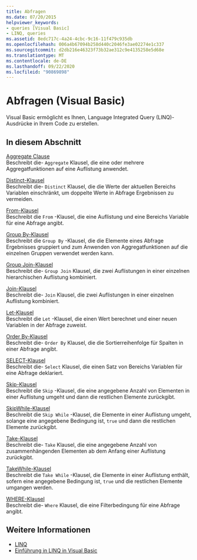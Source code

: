 ```yaml
---
title: Abfragen
ms.date: 07/20/2015
helpviewer_keywords:
- queries [Visual Basic]
- LINQ, queries
ms.assetid: 8edc717c-4a24-4cbc-9c16-11f479c935db
ms.openlocfilehash: 006a4b67094b258d440c2046fe3ae02274e1c337
ms.sourcegitcommit: d2db216e46323f73b32ae312c9e4135258e5d68e
ms.translationtype: MT
ms.contentlocale: de-DE
ms.lasthandoff: 09/22/2020
ms.locfileid: "90869898"
---
```

# <a name="queries-visual-basic"></a>Abfragen (Visual Basic)

Visual Basic ermöglicht es Ihnen, Language Integrated Query (LINQ)-Ausdrücke in Ihrem Code zu erstellen.  
  
## <a name="in-this-section"></a>In diesem Abschnitt  

 [Aggregate Clause](aggregate-clause.md)  
 Beschreibt die- `Aggregate` Klausel, die eine oder mehrere Aggregatfunktionen auf eine Auflistung anwendet.  
  
 [Distinct-Klausel](distinct-clause.md)  
 Beschreibt die- `Distinct` Klausel, die die Werte der aktuellen Bereichs Variablen einschränkt, um doppelte Werte in Abfrage Ergebnissen zu vermeiden.  
  
 [From-Klausel](from-clause.md)  
 Beschreibt die `From` -Klausel, die eine Auflistung und eine Bereichs Variable für eine Abfrage angibt.  
  
 [Group By-Klausel](group-by-clause.md)  
 Beschreibt die `Group By` -Klausel, die die Elemente eines Abfrage Ergebnisses gruppiert und zum Anwenden von Aggregatfunktionen auf die einzelnen Gruppen verwendet werden kann.  
  
 [Group Join-Klausel](group-join-clause.md)  
 Beschreibt die- `Group Join` Klausel, die zwei Auflistungen in einer einzelnen hierarchischen Auflistung kombiniert.  
  
 [Join-Klausel](join-clause.md)  
 Beschreibt die- `Join` Klausel, die zwei Auflistungen in einer einzelnen Auflistung kombiniert.  
  
 [Let-Klausel](let-clause.md)  
 Beschreibt die `Let` -Klausel, die einen Wert berechnet und einer neuen Variablen in der Abfrage zuweist.  
  
 [Order By-Klausel](order-by-clause.md)  
 Beschreibt die- `Order By` Klausel, die die Sortierreihenfolge für Spalten in einer Abfrage angibt.  
  
 [SELECT-Klausel](select-clause.md)  
 Beschreibt die- `Select` Klausel, die einen Satz von Bereichs Variablen für eine Abfrage deklariert.  
  
 [Skip-Klausel](skip-clause.md)  
 Beschreibt die `Skip` -Klausel, die eine angegebene Anzahl von Elementen in einer Auflistung umgeht und dann die restlichen Elemente zurückgibt.  
  
 [SkipWhile-Klausel](skip-while-clause.md)  
 Beschreibt die `Skip While` -Klausel, die Elemente in einer Auflistung umgeht, solange eine angegebene Bedingung ist, `true` und dann die restlichen Elemente zurückgibt.  
  
 [Take-Klausel](take-clause.md)  
 Beschreibt die- `Take` Klausel, die eine angegebene Anzahl von zusammenhängenden Elementen ab dem Anfang einer Auflistung zurückgibt.  
  
 [TakeWhile-Klausel](take-while-clause.md)  
 Beschreibt die `Take While` -Klausel, die Elemente in einer Auflistung enthält, sofern eine angegebene Bedingung ist, `true` und die restlichen Elemente umgangen werden.  
  
 [WHERE-Klausel](where-clause.md)  
 Beschreibt die- `Where` Klausel, die eine Filterbedingung für eine Abfrage angibt.  
  
## <a name="see-also"></a>Weitere Informationen

- [LINQ](../../programming-guide/language-features/linq/index.md)
- [Einführung in LINQ in Visual Basic](../../programming-guide/language-features/linq/introduction-to-linq.md)
